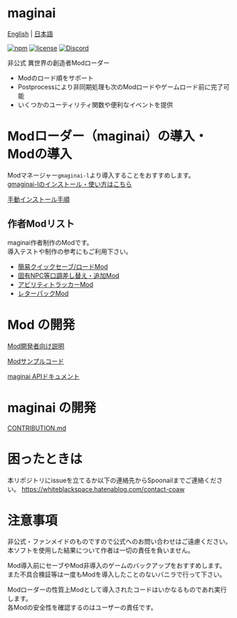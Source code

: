 # maginai
[English](README_en.md) | [日本語](README.md)

[![npm](https://img.shields.io/npm/v/maginai?style=for-the-badge)](https://www.npmjs.com/package/maginai)
[![license](https://img.shields.io/github/license/Spoonail-Iroiro/maginai?style=for-the-badge)](LICENSE)
[![Discord](https://img.shields.io/discord/1234695202615197746?style=for-the-badge&logo=discord&label=Discord)](https://discord.gg/Z7n5EPxQ)

非公式 異世界の創造者Modローダー

- Modのロード順をサポート
- Postprocessにより非同期処理も次のModロードやゲームロード前に完了可能
- いくつかのユーティリティ関数や便利なイベントを提供

# Modローダー（maginai）の導入・Modの導入
Modマネージャー`gmaginai-l`より導入することをおすすめします。  
[gmaginai-lのインストール・使い方はこちら](https://github.com/Spoonail-Iroiro/gmaginai-l/blob/master/README_ja.md)  

[手動インストール手順](INSTALL.md)

## 作者Modリスト
maginai作者制作のModです。  
導入テストや制作の参考にもご利用下さい。  

- [簡易クイックセーブ/ロードMod](https://github.com/Spoonail-Iroiro/maginai-qsave/blob/master/README.md)
- [固有NPC等口調差し替え・追加Mod](https://github.com/Spoonail-Iroiro/maginai-plustalk/blob/master/README.md)
- [アビリティトラッカーMod](https://github.com/Spoonail-Iroiro/maginai-atrack)
- [レターパックMod](https://github.com/Spoonail-Iroiro/maginai-letterpack/blob/master/README.md)


# Mod の開発
[Mod開発者向け説明](MOD_DEVELOP.md)

[Modサンプルコード](./examples/README.md)

[maginai APIドキュメント](https://spoonail-iroiro.github.io/maginai/index.html)

# maginai の開発
[CONTRIBUTION.md](CONTRIBUTION.md)

# 困ったときは
本リポジトリにissueを立てるか以下の連絡先からSpoonailまでご連絡ください。
https://whiteblackspace.hatenablog.com/contact-coaw

# 注意事項
非公式・ファンメイドのものですので公式へのお問い合わせはご遠慮ください。  
本ソフトを使用した結果について作者は一切の責任を負いません。  

Mod導入前にセーブやMod非導入のゲームのバックアップをおすすめします。  
また不具合検証等は一度もModを導入したことのないバニラで行って下さい。  

Modローダーの性質上Modとして導入されたコードはいかなるものであれ実行します。  
各Modの安全性を確認するのはユーザーの責任です。  


